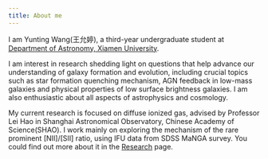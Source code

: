 ```yaml
---
title: About me
---
```


I am Yunting Wang(王允婷), a third-year undergraduate student at [Department of Astronomy, Xiamen University](https://astro.xmu.edu.cn/en/HOME.htm).

I am interest in research shedding light on questions that help advance our understanding of galaxy formation and evolution, including crucial topics such as star formation quenching mechanism, AGN feedback in low-mass galaxies and physical properties of low surface brightness galaxies. I am also enthusiastic about all aspects of astrophysics and cosmology.

My current research is focused on diffuse ionized gas, advised by Professor Lei Hao in Shanghai Astronomical Observatory, Chinese Academy of Science(SHAO). I work mainly on exploring the mechanism of the rare prominent [NII]/[SII] ratio, using IFU data from SDSS MaNGA survey. You could find out more about it in the [Research](https://yunting-wang.github.io/Research_Summary.pdf) page.
